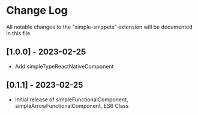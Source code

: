 # Change Log

All notable changes to the "simple-snippets" extension will be documented in this file.

## [1.0.0] - 2023-02-25

- Add simpleTypeReactNativeComponent

## [0.1.1] - 2023-02-25

- Initial release of simpleFunctionalComponent, simpleArrowFunctionalComponent, ES6 Class
